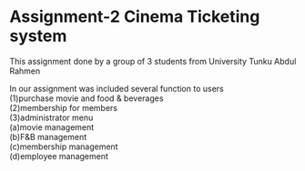 # Assignment-2 Cinema Ticketing system
This assignment done by a group of 3 students from University Tunku Abdul Rahmen

In our assignment was included several function to users<br />
(1)purchase movie and food & beverages<br />
(2)membership for members<br />
(3)administrator menu <br />
   (a)movie management<br />
   (b)F&B management<br />
   (c)membership management<br />
   (d)employee management<br />
